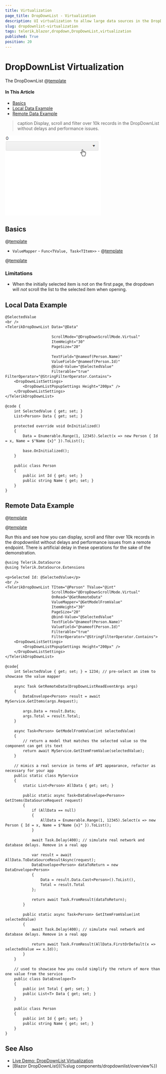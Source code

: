```yaml
---
title: Virtualization
page_title: DropDownList - Virtualization
description: UI virtualization to allow large data sources in the DropDownList for Blazor.
slug: dropdownlist-virtualization
tags: telerik,blazor,dropdown,DropDownList,virtualization
published: True
position: 20
---
```


# DropDownList Virtualization

The DropDownList @[template](/_contentTemplates/common/dropdowns-virtualization.md#value-proposition)

#### In This Article

* [Basics](#basics)
* [Local Data Example](#local-data-example)
* [Remote Data Example](#remote-data-example)


>caption Display, scroll and filter over 10k records in the DropDownList without delays and performance issues.

![Virtual Scrolling of large local data](images/dropdownlist-virtual-scrolling-local.gif)


## Basics

@[template](/_contentTemplates/common/dropdowns-virtualization.md#basics-core)


* `ValueMapper` - `Func<TValue, Task<TItem>>` - @[template](/_contentTemplates/common/dropdowns-virtualization.md#value-mapper-text)

@[template](/_contentTemplates/common/dropdowns-virtualization.md#remote-data-specifics)

### Limitations

* When the initially selected item is not on the first page, the dropdown will *not* scroll the list to the selected item when opening.

## Local Data Example


````RAZOR
@SelectedValue
<br />
<TelerikDropDownList Data="@Data"

                     ScrollMode="@DropDownScrollMode.Virtual"
                     ItemHeight="30"
                     PageSize="20"
                     
                     TextField="@nameof(Person.Name)"
                     ValueField="@nameof(Person.Id)"
                     @bind-Value="@SelectedValue"
                     Filterable="true" FilterOperator="@StringFilterOperator.Contains">
    <DropDownListSettings>
        <DropDownListPopupSettings Height="200px" />
    </DropDownListSettings>
</TelerikDropDownList>

@code {
    int SelectedValue { get; set; }
    List<Person> Data { get; set; }

    protected override void OnInitialized()
    {
        Data = Enumerable.Range(1, 12345).Select(x => new Person { Id = x, Name = $"Name {x}" }).ToList();

        base.OnInitialized();
    }

    public class Person
    {
        public int Id { get; set; }
        public string Name { get; set; }
    }
}
````



## Remote Data Example

@[template](/_contentTemplates/common/dropdowns-virtualization.md#remote-data-sample-intro)

@[template](/_contentTemplates/common/dropdowns-virtualization.md#value-mapper-in-remote-example)

Run this and see how you can display, scroll and filter over 10k records in the dropdownlist without delays and performance issues from a remote endpoint. There is artificial delay in these operations for the sake of the demonstration.

````RAZOR
@using Telerik.DataSource
@using Telerik.DataSource.Extensions

<p>Selected Id: @SelectedValue</p>
<br />
<TelerikDropDownList TItem="@Person" TValue="@int"
                     ScrollMode="@DropDownScrollMode.Virtual"
                     OnRead="@GetRemoteData"
                     ValueMapper="@GetModelFromValue"
                     ItemHeight="30"
                     PageSize="20"
                     @bind-Value="@SelectedValue"
                     TextField="@nameof(Person.Name)"
                     ValueField="@nameof(Person.Id)"
                     Filterable="true"
                     FilterOperator="@StringFilterOperator.Contains">
    <DropDownListSettings>
        <DropDownListPopupSettings Height="200px" />
    </DropDownListSettings>
</TelerikDropDownList>

@code{
    int SelectedValue { get; set; } = 1234; // pre-select an item to showcase the value mapper

    async Task GetRemoteData(DropDownListReadEventArgs args)
    {
        DataEnvelope<Person> result = await MyService.GetItems(args.Request);

        args.Data = result.Data;
        args.Total = result.Total;
    }

    async Task<Person> GetModelFromValue(int selectedValue)
    {
        // return a model that matches the selected value so the component can get its text
        return await MyService.GetItemFromValue(selectedValue);
    }

    // mimics a real service in terms of API appearance, refactor as necessary for your app
    public static class MyService
    {
        static List<Person> AllData { get; set; }

        public static async Task<DataEnvelope<Person>> GetItems(DataSourceRequest request)
        {
            if (AllData == null)
            {
                AllData = Enumerable.Range(1, 12345).Select(x => new Person { Id = x, Name = $"Name {x}" }).ToList();
            }

            await Task.Delay(400); // simulate real network and database delays. Remove in a real app

            var result = await AllData.ToDataSourceResultAsync(request);
            DataEnvelope<Person> dataToReturn = new DataEnvelope<Person>
            {
                Data = result.Data.Cast<Person>().ToList(),
                Total = result.Total
            };

            return await Task.FromResult(dataToReturn);
        }

        public static async Task<Person> GetItemFromValue(int selectedValue)
        {
            await Task.Delay(400); // simulate real network and database delays. Remove in a real app

            return await Task.FromResult(AllData.FirstOrDefault(x => selectedValue == x.Id));
        }
    }

    // used to showcase how you could simplify the return of more than one value from the service
    public class DataEnvelope<T>
    {
        public int Total { get; set; }
        public List<T> Data { get; set; }
    }

    public class Person
    {
        public int Id { get; set; }
        public string Name { get; set; }
    }
}
````


## See Also

* [Live Demo: DropDownList Virtualization](https://demos.telerik.com/blazor-ui/dropdownlist/virtualization)
* [Blazor DropDownList]({%slug components/dropdownlist/overview%})
